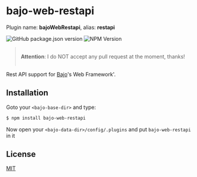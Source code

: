 # bajo-web-restapi

Plugin name: **bajoWebRestapi**, alias: **restapi**

![GitHub package.json version](https://img.shields.io/github/package-json/v/ardhi/bajo-web-restapi) ![NPM Version](https://img.shields.io/npm/v/bajo-web-restapi)

> <br />**Attention**: I do NOT accept any pull request at the moment, thanks!<br /><br />

Rest API support for [Bajo](https://github.com/ardhi/bajo)'s Web Framework'.

## Installation

Goto your ```<bajo-base-dir>``` and type:

```bash
$ npm install bajo-web-restapi
```

Now open your ```<bajo-data-dir>/config/.plugins``` and put ```bajo-web-restapi``` in it

## License

[MIT](LICENSE)
